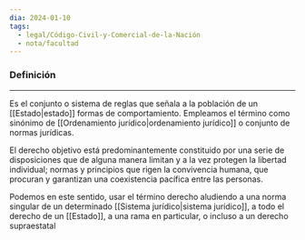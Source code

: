 ```yaml
---
dia: 2024-01-10
tags:
  - legal/Código-Civil-y-Comercial-de-la-Nación
  - nota/facultad
---
```

### Definición
---
Es el conjunto o sistema de reglas que señala a la población de un [[Estado|estado]] formas de comportamiento. Empleamos el término como sinónimo de [[Ordenamiento jurídico|ordenamiento jurídico]] o conjunto de normas jurídicas.

El derecho objetivo está predominantemente constituido por una serie de disposiciones que de alguna manera limitan y a la vez protegen la libertad individual; normas y principios que rigen la convivencia humana, que procuran y garantizan una coexistencia pacífica entre las personas.

Podemos en este sentido, usar el término derecho aludiendo a una norma singular de un determinado [[Sistema jurídico|sistema jurídico]], a todo el derecho de un [[Estado]], a una rama en particular, o incluso a un derecho supraestatal

